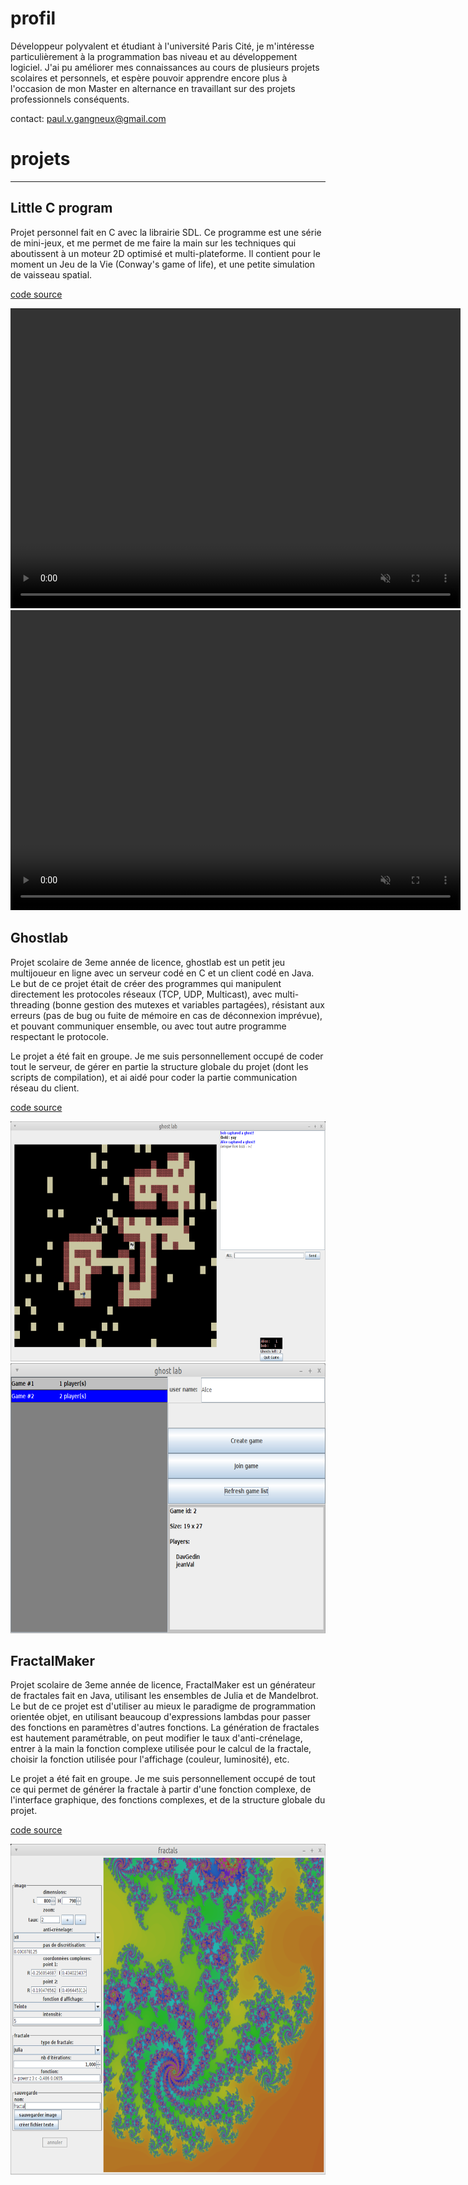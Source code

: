 # profil

Développeur polyvalent et étudiant à l'université Paris Cité, je m'intéresse particulièrement à la programmation bas niveau et au développement logiciel. J'ai pu améliorer mes connaissances au cours de plusieurs projets scolaires et personnels, et espère pouvoir apprendre encore plus à l'occasion de mon Master en alternance en travaillant sur des projets professionnels conséquents.

contact: paul.v.gangneux@gmail.com 

# projets

* * *

## Little C program

Projet personnel fait en C avec la librairie SDL. Ce programme est une série de mini-jeux, et me permet de me faire la main sur les techniques qui aboutissent à un moteur 2D optimisé et multi-plateforme.
Il contient pour le moment un Jeu de la Vie (Conway's game of life), et une petite simulation de vaisseau spatial.

[code source](https://github.com/paul-gangneux/little-c-program)

<video width="720" height="480" controls loop autoplay muted>
  <source src="vids/gameoflife.mp4" type="video/mp4">
  Your browser does not support the video tag.
</video>

<video width="720" height="480" controls loop autoplay muted>
  <source src="vids/space.mp4" type="video/mp4">
  Your browser does not support the video tag.
</video>


## Ghostlab

Projet scolaire de 3eme année de licence, ghostlab est un petit jeu multijoueur en ligne avec un serveur codé en C et un client codé en Java. Le but de ce projet était de créer des programmes qui manipulent directement les protocoles réseaux (TCP, UDP, Multicast), avec multi-threading (bonne gestion des mutexes et variables partagées), résistant aux erreurs (pas de bug ou fuite de mémoire en cas de déconnexion imprévue), et pouvant communiquer ensemble, ou avec tout autre programme respectant le protocole.

Le projet a été fait en groupe. Je me suis personnellement occupé de coder tout le serveur, de gérer en partie la structure globale du projet (dont les scripts de compilation), et ai aidé pour coder la partie communication réseau du client.

[code source](https://github.com/paul-gangneux/ghostlab)

<img width="720" height="384" src="pics/ghostlab2.png" frameborder="0">

<img width="720" height="432" src="pics/ghostlab1.png" frameborder="0">


## FractalMaker

Projet scolaire de 3eme année de licence, FractalMaker est un générateur de fractales fait en Java, utilisant les ensembles de Julia et de Mandelbrot. Le but de ce projet est d'utiliser au mieux le paradigme de programmation orientée objet, en utilisant beaucoup d'expressions lambdas pour passer des fonctions en paramètres d'autres fonctions. La génération de fractales est hautement paramétrable, on peut modifier le taux d'anti-crénelage, entrer à la main la fonction complexe utilisée pour le calcul de la fractale, choisir la fonction utilisée pour l'affichage (couleur, luminosité), etc.

Le projet a été fait en groupe. Je me suis personnellement occupé de tout ce qui permet de générer la fractale à partir d'une fonction complexe, de l'interface graphique, des fonctions complexes, et de la structure globale du projet.

[code source](https://github.com/paul-gangneux/fractal-generator-java)

<img width="720" height="529" src="pics/fractalmaker.png" frameborder="0">
